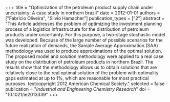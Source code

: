 +++
title = "Optimization of the petroleum product supply chain under uncertainty: A case study in northern brazil"
date = 2012-01-01
authors = ["Fabrício Oliveira", "Silvio Hamacher"]
publication_types = ["2"]
abstract = "This Article addresses the problem of optimizing the investment planning process of a logistics infrastructure for the distribution of petroleum products under uncertainty. For this purpose, a two-stage stochastic model was developed. Because of the large number of possible scenarios for the future realization of demands, the Sample Average Approximation (SAA) methodology was used to produce approximations of the optimal solution. The proposed model and solution methodology were applied to a real case study on the distribution of petroleum products in northern Brazil. The results show that the methodology allows us to obtain solutions that are relatively close to the real optimal solution of the problem with optimality gaps estimated at up to 1%, which are reasonable for most practical purposes. textcopyright 2012 American Chemical Society."
selected = false
publication = "*Industrial and Engineering Chemistry Research*"
doi = "10.1021/ie2013339"
+++

